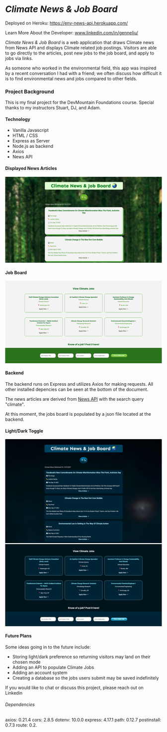 # *Climate News & Job Board*

Deployed on Heroku: <https://env-news-api.herokuapp.com/>

Learn More About the Developer: www.linkedin.com/in/genneliu/

 *Climate News & Job Board* is a web application that draws Climate news from News API and displays Climate related job postings. Visitors are able to go directly to the articles, post new jobs to the job board, and apply to jobs via links. 

 As someone who worked in the environmental field, this app was inspired by a recent conversation I had with a friend; we often discuss how difficult it is to find environmental news and jobs compared to other fields. 

 ### Project Background
 This is my final project for the DevMountain Foundations course. Special thanks to my instructors Stuart, DJ, and Adam. 

#### Technology 
* Vanilla Javascript
* HTML / CSS
* Express as Server
* Node.js as backend
* Axios
* News API

#### Displayed News Articles
![Displayed Articles in Light Mode](lightarticles.png)

#### Job Board
![Displayed Job Board in Light Mode](lightjobs.png)

#### Backend 
The backend runs on Express and utilizes Axios for making requests. All other installed depencies can be seen at the bottom of the document. 

The news articles are derived from [News API](https://newsapi.org) with the search query "climate". 

At this moment, the jobs board is populated by a json file located at the backend. 

#### Light/Dark Toggle
![Displayed Articles in Dark Mode](darkarticles.png)
![Displayed jobs in Dark Mode](darkjobs.png)

#### Future Plans
Some ideas going in to the future include:
* Storing light/dark preference so returning visitors may land on their chosen mode
* Adding an API to populate Climate Jobs
* Adding an account system
* Creating a database so the jobs users submit may be saved indefinitely

If you would like to chat or discuss this project, please reach out on Linkedin 

###### Dependencies
axios: 0.21.4
cors: 2.8.5
dotenv: 10.0.0
express: 4.17.1
path: 0.12.7
postinstall: 0.7.3
route: 0.2.
